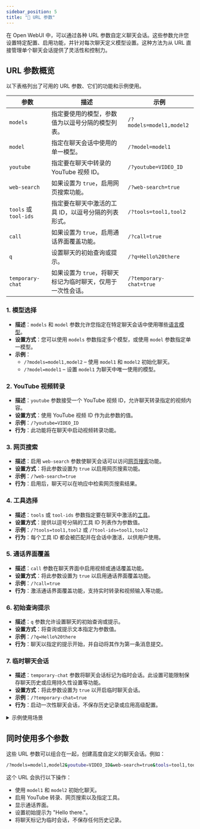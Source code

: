 ```yaml
---
sidebar_position: 5
title: "🔗 URL 参数"
---
```


在 Open WebUI 中，可以通过各种 URL 参数自定义聊天会话。这些参数允许您设置特定配置、启用功能，并针对每次聊天定义模型设置。这种方法为从 URL 直接管理单个聊天会话提供了灵活性和控制力。

## URL 参数概览

以下表格列出了可用的 URL 参数、它们的功能和示例使用。

| **参数**           | **描述**                                                                    | **示例**                           |
|-----------------------|----------------------------------------------------------------------------------|--------------------------------------------------------|
| `models`           | 指定要使用的模型，参数值为以逗号分隔的模型列表。                                | `/?models=model1,model2`         |
| `model`            | 指定在聊天会话中使用的单一模型。                                              | `/?model=model1`                 |
| `youtube`          | 指定要在聊天中转录的 YouTube 视频 ID。                                       | `/?youtube=VIDEO_ID`             |
| `web-search`       | 如果设置为 `true`，启用网页搜索功能。                                          | `/?web-search=true`              |
| `tools` 或 `tool-ids` | 指定要在聊天中激活的工具 ID，以逗号分隔的列表形式。                             | `/?tools=tool1,tool2`            |
| `call`             | 如果设置为 `true`，启用通话界面覆盖功能。                                     | `/?call=true`                    |
| `q`                | 设置聊天的初始查询或提示。                                                   | `/?q=Hello%20there`              |
| `temporary-chat`   | 如果设置为 `true`，将聊天标记为临时聊天，仅用于一次性会话。                     | `/?temporary-chat=true`          |

### 1. **模型选择**

- **描述**：`models` 和 `model` 参数允许您指定在特定聊天会话中使用哪些[语言模型](/features/workspace/models.md)。
- **设置方式**：您可以使用 `models` 参数指定多个模型，或使用 `model` 参数指定单一模型。
- **示例**：
  - `/?models=model1,model2` – 使用 `model1` 和 `model2` 初始化聊天。
  - `/?model=model1` – 设置 `model1` 为聊天中唯一使用的模型。

### 2. **YouTube 视频转录**

- **描述**：`youtube` 参数接受一个 YouTube 视频 ID，允许聊天转录指定的视频内容。
- **设置方式**：使用 YouTube 视频 ID 作为此参数的值。
- **示例**：`/?youtube=VIDEO_ID`
- **行为**：此功能将在聊天中启动视频转录功能。

### 3. **网页搜索**

- **描述**：启用 `web-search` 参数使聊天会话可以访问[网页搜索](/category/-web-search)功能。
- **设置方式**：将此参数设置为 `true` 以启用网页搜索功能。
- **示例**：`/?web-search=true`
- **行为**：启用后，聊天可以在响应中检索网页搜索结果。

### 4. **工具选择**

- **描述**：`tools` 或 `tool-ids` 参数指定要在聊天中激活的[工具](/features/plugin/tools)。
- **设置方式**：提供以逗号分隔的工具 ID 列表作为参数值。
- **示例**：`/?tools=tool1,tool2` 或 `/?tool-ids=tool1,tool2`
- **行为**：每个工具 ID 都会被匹配并在会话中激活，以供用户使用。

### 5. **通话界面覆盖**

- **描述**：`call` 参数在聊天界面中启用视频或通话覆盖功能。
- **设置方式**：将此参数设置为 `true` 以启用通话界面覆盖功能。
- **示例**：`/?call=true`
- **行为**：激活通话界面覆盖功能，支持实时转录和视频输入等功能。

### 6. **初始查询提示**

- **描述**：`q` 参数允许设置聊天的初始查询或提示。
- **设置方式**：将查询或提示文本指定为参数值。
- **示例**：`/?q=Hello%20there`
- **行为**：聊天以指定的提示开始，并自动将其作为第一条消息提交。

### 7. **临时聊天会话**

- **描述**：`temporary-chat` 参数将聊天会话标记为临时会话。此设置可能限制保存聊天历史或应用持久性设置等功能。
- **设置方式**：将此参数设置为 `true` 以开启临时聊天会话。
- **示例**：`/?temporary-chat=true`
- **行为**：启动一次性聊天会话，不保存历史记录或应用高级配置。

<details>
<summary>示例使用场景</summary>
:::tip **临时聊天会话**
假设用户希望开启一个快速聊天会话并且不保存历史记录，他们可以在 URL 中设置 `temporary-chat=true` 来实现。这种方式提供了一次性互动的临时聊天环境。
:::
</details>

## 同时使用多个参数

这些 URL 参数可以组合在一起，创建高度自定义的聊天会话。例如：

```bash
/?models=model1,model2&youtube=VIDEO_ID&web-search=true&tools=tool1,tool2&call=true&q=Hello%20there&temporary-chat=true
```

这个 URL 会执行以下操作：

- 使用 `model1` 和 `model2` 初始化聊天。
- 启用 YouTube 转录、网页搜索以及指定工具。
- 显示通话界面。
- 设置初始提示为 "Hello there."。
- 将聊天标记为临时会话，不保存任何历史记录。
